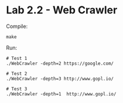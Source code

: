 Lab 2.2 - Web Crawler
========================

Compile:

```
make
```

Run:

```
# Test 1
./WebCrawler -depth=2 https://google.com/

# Test 2
./WebCrawler -depth=3 http://www.gopl.io/

# Test 3
./WebCrawler -depth=1  http://www.gopl.io/
```

